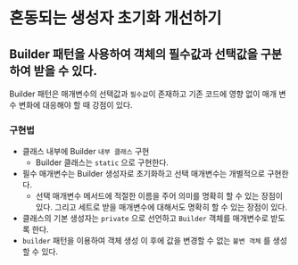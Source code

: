# 혼동되는 생성자 초기화 개선하기

## Builder 패턴을 사용하여 객체의 필수값과 선택값을 구분하여 받을 수 있다.

Builder 패턴은 매개변수의 선택값과 `필수값`이 존재하고 기존 코드에 영향 없이 매개 변수 변화에 대응해야 할 때 강점이 있다.

### 구현법

- 클래스 내부에 Builder `내부 클래스` 구현
  - Builder 클래스는 `static` 으로 구현한다.
- 필수 매개변수는 Builder 생성자로 초기화하고 선택 매개변수는 개별적으로 구현한다.
  - 선택 매개변수 메서드에 적절한 이름을 주어 의미를 명확히 할 수 있는 장점이 있다. 그리고 세트로 받을 매개변수에 대해서도 명확히 할 수 있는 장점이 있다. 
- 클래스의 기본 생성자는 `private` 으로 선언하고 `Builder` 객체를 매개변수로 받도록 한다.
- `builder` 패턴을 이용하여 객체 생성 이 후에 값을 변경할 수 없는 `불변 객체` 를 생성할 수 있다. 
